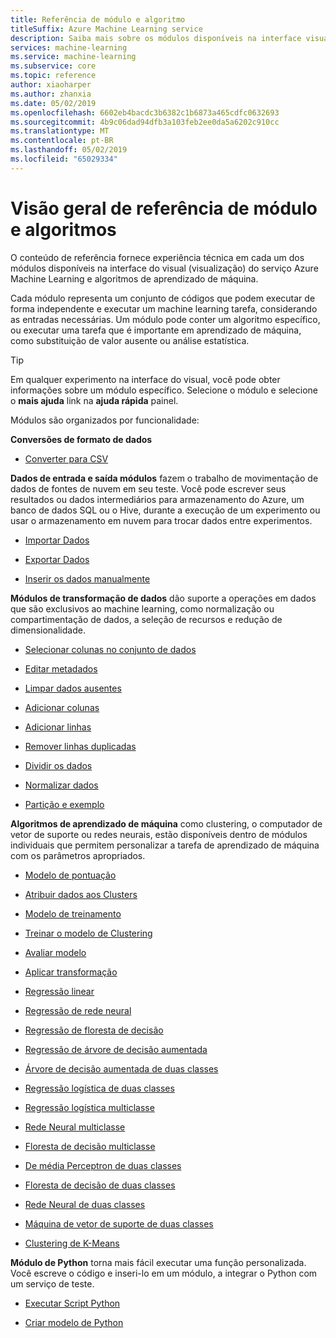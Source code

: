 ```yaml
---
title: Referência de módulo e algoritmo
titleSuffix: Azure Machine Learning service
description: Saiba mais sobre os módulos disponíveis na interface visual do Azure Machine Learning
services: machine-learning
ms.service: machine-learning
ms.subservice: core
ms.topic: reference
author: xiaoharper
ms.author: zhanxia
ms.date: 05/02/2019
ms.openlocfilehash: 6602eb4bacdc3b6382c1b6873a465cdfc0632693
ms.sourcegitcommit: 4b9c06dad94dfb3a103feb2ee0da5a6202c910cc
ms.translationtype: MT
ms.contentlocale: pt-BR
ms.lasthandoff: 05/02/2019
ms.locfileid: "65029334"
---
```

# <a name="algorithm--module-reference-overview"></a>Visão geral de referência de módulo e algoritmos

O conteúdo de referência fornece experiência técnica em cada um dos módulos disponíveis na interface do visual (visualização) do serviço Azure Machine Learning e algoritmos de aprendizado de máquina. 

Cada módulo representa um conjunto de códigos que podem executar de forma independente e executar um machine learning tarefa, considerando as entradas necessárias. Um módulo pode conter um algoritmo específico, ou executar uma tarefa que é importante em aprendizado de máquina, como substituição de valor ausente ou análise estatística. 

> [!TIP]
> Em qualquer experimento na interface do visual, você pode obter informações sobre um módulo específico. Selecione o módulo e selecione o **mais ajuda** link na **ajuda rápida** painel.

Módulos são organizados por funcionalidade:

**Conversões de formato de dados**

  + [Converter para CSV ](convert-to-csv.md)

**Dados de entrada e saída módulos** fazem o trabalho de movimentação de dados de fontes de nuvem em seu teste. Você pode escrever seus resultados ou dados intermediários para armazenamento do Azure, um banco de dados SQL ou o Hive, durante a execução de um experimento ou usar o armazenamento em nuvem para trocar dados entre experimentos.  

  + [Importar Dados](import-data.md)

  + [Exportar Dados](export-data.md)

  + [Inserir os dados manualmente](enter-data-manually.md)


**Módulos de transformação de dados** dão suporte a operações em dados que são exclusivos ao machine learning, como normalização ou compartimentação de dados, a seleção de recursos e redução de dimensionalidade.

  + [Selecionar colunas no conjunto de dados](select-columns-in-dataset.md)

  + [Editar metadados](edit-metadata.md)

  + [Limpar dados ausentes](clean-missing-data.md)

  + [Adicionar colunas](add-columns.md)

  + [Adicionar linhas](add-rows.md)

  + [Remover linhas duplicadas](remove-duplicate-rows.md)

  + [Dividir os dados](split-data.md)

  + [Normalizar dados](normalize-data.md)

  + [Partição e exemplo](partition-and-sample.md)


**Algoritmos de aprendizado de máquina** como clustering, o computador de vetor de suporte ou redes neurais, estão disponíveis dentro de módulos individuais que permitem personalizar a tarefa de aprendizado de máquina com os parâmetros apropriados.  
  + [Modelo de pontuação](score-model.md)

  + [Atribuir dados aos Clusters ](assign-data-to-clusters.md)

  + [Modelo de treinamento](train-model.md)

  + [Treinar o modelo de Clustering](train-clustering-model.md)

  + [Avaliar modelo](evaluate-model.md)

  + [Aplicar transformação](apply-transformation.md)

  + [Regressão linear](linear-regression.md)

  + [Regressão de rede neural](neural-network-regression.md)

  + [Regressão de floresta de decisão](decision-forest-regression.md)

  + [Regressão de árvore de decisão aumentada](boosted-decision-tree-regression.md)

  + [Árvore de decisão aumentada de duas classes](two-class-boosted-decision-tree.md)

  + [Regressão logística de duas classes](two-class-logistic-regression.md)

  + [Regressão logística multiclasse](multiclass-logistic-regression.md)

  + [Rede Neural multiclasse](multiclass-neural-network.md)

  + [Floresta de decisão multiclasse](multiclass-decision-forest.md)

  + [De média Perceptron de duas classes](two-class-averaged-perceptron.md)

  + [Floresta de decisão de duas classes](two-class-decision-forest.md)

  + [Rede Neural de duas classes](two-class-neural-network.md)

  + [Máquina de vetor de suporte de duas classes](two-class-support-vector-machine.md)
  
  + [Clustering de K-Means](k-means-clustering.md)


**Módulo de Python** torna mais fácil executar uma função personalizada. Você escreve o código e inseri-lo em um módulo, a integrar o Python com um serviço de teste.
  + [Executar Script Python](execute-python-script.md)

  + [Criar modelo de Python](create-python-model.md)


